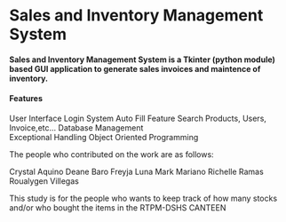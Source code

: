 # Sales and Inventory Management System

#### Sales and Inventory Management System is a Tkinter (python module) based GUI application to generate sales invoices and maintence of inventory.
#### Features
User Interface
Login System
Auto Fill Feature
Search Products, Users, Invoice,etc...
Database Management  
Exceptional Handling
Object Oriented Programming

The people who contributed on the work are as follows:

Crystal Aquino 
Deane Baro
Freyja Luna
Mark Mariano
Richelle Ramas
Roualygen Villegas

This study is for the people who wants to keep track of how many stocks and/or who bought the items in the RTPM-DSHS CANTEEN

